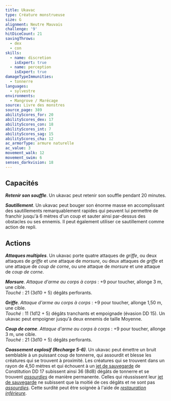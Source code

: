 ```yaml
---
title: Ukavac
type: Créature monstrueuse
size: G
alignment: Neutre Mauvais
challenge: '9'
hitDiceCount: 21
savingThrows:
  - dex
  - con
skills:
  - name: discretion
    isExpert: true
  - name: perception
    isExpert: true
damageTypeImmunities:
  - tonnerre
languages:
  - sylvestre
environments:
  - Mangrove / Marécage
source: Livre des monstres
source_page: 389
abilityScores_for: 20
abilityScores_dex: 17
abilityScores_con: 18
abilityScores_int: 7
abilityScores_sag: 15
abilityScores_cha: 12
ac_armorType: armure naturelle
ac_value: 3
movement_walk: 12
movement_swim: 6
senses_darkvision: 18
---
```

## Capacités
_**Retenir son souffle**_. Un ukavac peut retenir son souffle pendant 20 minutes.

_**Sautillement**_. Un ukavac peut bouger son énorme masse en accomplissant des sautillements remarquablement rapides qui peuvent lui permettre de franchir jusqu'à 6 mètres d'un coup et sauter ainsi par-dessus des obstacles ou ses ennemis. Il peut également utiliser ce sautillement comme action de repli.

## Actions
_**Attaques multiples**_. Un ukavac porte quatre attaques de _griffe_, ou deux attaques de _griffe_ et une attaque de _morsure_, ou deux attaques de _griffe_ et une attaque de _coup de corne_, ou une attaque de _morsure_ et une attaque de _coup de corne_.

_**Morsure**_. _Attaque d'arme au corps à corps_ : +9 pour toucher, allonge 3 m, une cible.  
_Touché_ : 21 (3d10 + 5) dégâts perforants.

_**Griffe**_. _Attaque d'arme au corps à corps_ : +9 pour toucher, allonge 1,50 m, une cible.  
_Touché_ : 11 (1d12 + 5) dégâts tranchants et empoignade (évasion DD 15). Un ukavac peut empoigner jusqu'à deux ennemis de taille Moyenne.

_**Coup de corne**_. _Attaque d'arme au corps à corps_ : +9 pour toucher, allonge 3 m, une cible.  
_Touché_ : 21 (3d10 + 5) dégâts perforants.

_**Coassement explosif (Recharge 5-6)**_. Un ukavac peut émettre un bruit semblable à un puissant coup de tonnerre, qui assourdit et blesse les créatures qui se trouvent à proximité. Les créatures qui se trouvent dans un rayon de 4,50 mètres et qui échouent à un [jet de sauvegarde](/utiliser-les-caracteristiques/#jets-de-sauvegarde) de Constitution DD 17 subissent ainsi 36 (8d8) dégâts de tonnerre et se trouvent [_assourdies_](/gerer-la-sante-du-personnage/#assourdi) de manière permanente. Celles qui réussissent leur [jet de sauvegarde](/utiliser-les-caracteristiques/#jets-de-sauvegarde) ne subissent que la moitié de ces dégâts et ne sont pas [_assourdies_](/gerer-la-sante-du-personnage/#assourdi). Cette surdité peut être soignée à l'aide de [_restauration inférieure_](/grimoire/restauration-inferieure/).
